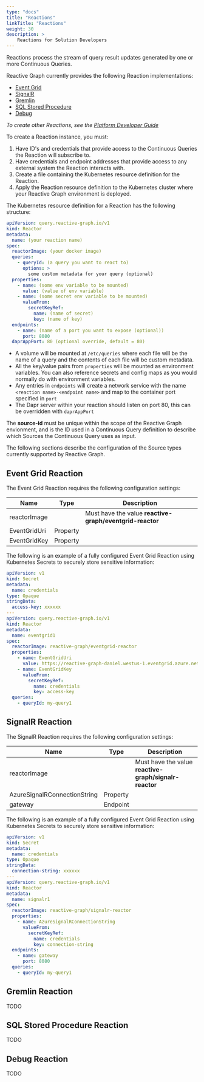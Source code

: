 ```yaml
---
type: "docs"
title: "Reactions"
linkTitle: "Reactions"
weight: 30
description: >
    Reactions for Solution Developers
---
```



Reactions process the stream of query result updates generated by one or more Continuous Queries.

Reactive Graph currently provides the following Reaction implementations:

- [Event Grid](#event-grid-reaction)
- [SignalR](#signalr-reaction)
- [Gremlin](#gremlin-reaction)
- [SQL Stored Procedure](#sql-stored-procedure-reaction)
- [Debug](#debug-reaction)

*To create other Reactions, see the [Platform Developer Guide](/platform-developer)*

To create a Reaction instance, you must:

1. Have ID's and credentials that provide access to the Continuous Queries the Reaction will subscribe to.
1. Have credentials and endpoint addresses that provide access to any external system the Reaction interacts with.
1. Create a file containing the Kubernetes resource definition for the Reaction.
1. Apply the Reaction resource definition to the Kubernetes cluster where your Reactive Graph environment is deployed.

The Kubernetes resource definition for a Reaction has the following structure:

  ```yaml
  apiVersion: query.reactive-graph.io/v1
  kind: Reactor
  metadata:
    name: (your reaction name)
  spec:
    reactorImage: (your docker image)
    queries:
      - queryId: (a query you want to react to)
        options: >
          some custom metadata for your query (optional)
    properties:
      - name: (some env variable to be mounted)
        value: (value of env variable)
      - name: (some secret env variable to be mounted)
        valueFrom:
          secretKeyRef:
            name: (name of secret)
            key: (name of key)
    endpoints:
      - name: (name of a port you want to expose (optional))
        port: 8080
    daprAppPort: 80 (optional override, default = 80)
  ```

- A volume will be mounted at `/etc/queries` where each file will be the name of a query and the contents of each file will be custom metadata.
- All the key/value pairs from `properties` will be mounted as environment variables.  You can also reference secrets and config maps as you would normally do with environment variables.
- Any entries in `endpoints` will create a network service with the name `<reaction name>-<endpoint name>` and map to the container port specified in `port`
- The Dapr server within your reaction should listen on port 80, this can be overridden with `daprAppPort`
  
The **source-id** must be unique within the scope of the Reactive Graph envionment, and is the ID used in a Continuous Query definition to describe which Sources the Continuous Query uses as input.

The following sections describe the configuration of the Source types currently supported by Reactive Graph.

## Event Grid Reaction
The Event Grid Reaction requires the following configuration settings:

|Name|Type|Description|
|-|-|-|
|reactorImage| | Must have the value **reactive-graph/eventgrid-reactor**|
|EventGridUri| Property | |
|EventGridKey| Property | |

The following is an example of a fully configured Event Grid Reaction using Kubernetes Secrets to securely store sensitive information:

```yaml
apiVersion: v1
kind: Secret
metadata:
  name: credentials
type: Opaque
stringData:
  access-key: xxxxxx
---
apiVersion: query.reactive-graph.io/v1
kind: Reactor
metadata:
  name: eventgrid1
spec:
  reactorImage: reactive-graph/eventgrid-reactor
  properties:
    - name: EventGridUri
      value: https://reactive-graph-daniel.westus-1.eventgrid.azure.net/api/events
    - name: EventGridKey
      valueFrom:
        secretKeyRef:
          name: credentials
          key: access-key
  queries:
    - queryId: my-query1
```

## SignalR Reaction
The SignalR Reaction requires the following configuration settings:

|Name|Type|Description|
|-|-|-|
|reactorImage| | Must have the value **reactive-graph/signalr-reactor**|
|AzureSignalRConnectionString| Property | |
|gateway| Endpoint | |

The following is an example of a fully configured Event Grid Reaction using Kubernetes Secrets to securely store sensitive information:

```yaml
apiVersion: v1
kind: Secret
metadata:
  name: credentials
type: Opaque
stringData:
  connection-string: xxxxxx
---
apiVersion: query.reactive-graph.io/v1
kind: Reactor
metadata:
  name: signalr1
spec:
  reactorImage: reactive-graph/signalr-reactor
  properties:
    - name: AzureSignalRConnectionString
      valueFrom:
        secretKeyRef:
          name: credentials
          key: connection-string
  endpoints:
    - name: gateway
      port: 8080
  queries:
    - queryId: my-query1
```

## Gremlin Reaction
TODO

## SQL Stored Procedure Reaction
TODO

## Debug Reaction
TODO
